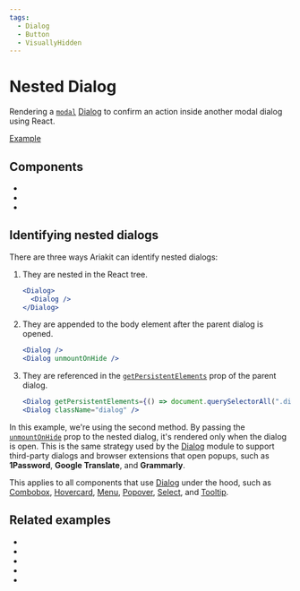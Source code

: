 ```yaml
---
tags:
  - Dialog
  - Button
  - VisuallyHidden
---
```


# Nested Dialog

<div data-description>

Rendering a [`modal`](/reference/dialog#modal) [Dialog](/components/dialog) to confirm an action inside another modal dialog using React.

</div>

<div data-tags></div>

<a href="./index.tsx" data-playground>Example</a>

## Components

<div data-cards="components">

- [](/components/dialog)
- [](/components/button)
- [](/components/visually-hidden)

</div>

## Identifying nested dialogs

There are three ways Ariakit can identify nested dialogs:

1. They are nested in the React tree.

   ```jsx
   <Dialog>
     <Dialog />
   </Dialog>
   ```

2. They are appended to the body element after the parent dialog is opened.

   ```jsx
   <Dialog />
   <Dialog unmountOnHide />
   ```

3. They are referenced in the [`getPersistentElements`](/reference/dialog#getpersistentelements) prop of the parent dialog.

   ```jsx
   <Dialog getPersistentElements={() => document.querySelectorAll(".dialog")} />
   <Dialog className="dialog" />
   ```

In this example, we're using the second method. By passing the [`unmountOnHide`](/reference/dialog#unmountonhide) prop to the nested dialog, it's rendered only when the dialog is open. This is the same strategy used by the [Dialog](/components/dialog) module to support third-party dialogs and browser extensions that open popups, such as **1Password**, **Google Translate**, and **Grammarly**.

This applies to all components that use [Dialog](/components/dialog) under the hood, such as [Combobox](/components/combobox), [Hovercard](/components/hovercard), [Menu](/components/menu), [Popover](/components/popover), [Select](/components/select), and [Tooltip](/components/tooltip).

## Related examples

<div data-cards="examples">

- [](/examples/dialog-hide-warning)
- [](/examples/dialog-animated)
- [](/examples/dialog-backdrop-scrollable)
- [](/examples/dialog-menu)
- [](/examples/menu-nested)

</div>
